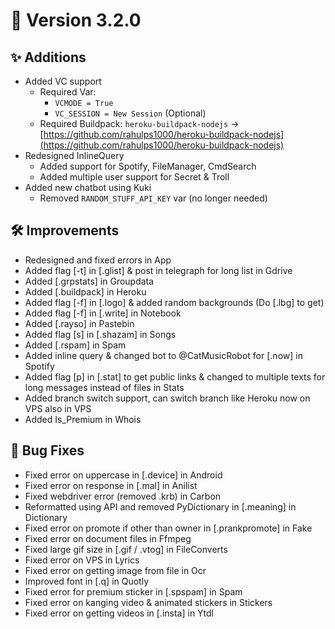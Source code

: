 # 📄 Version 3.2.0

## ✨ Additions

* Added VC support
  * Required Var:
    * `VCMODE = True`
    * `VC_SESSION = New Session` (Optional)
  * Required Buildpack: `heroku-buildpack-nodejs` → [https://github.com/rahulps1000/heroku-buildpack-nodejs](https://github.com/rahulps1000/heroku-buildpack-nodejs)
* Redesigned InlineQuery
  * Added support for Spotify, FileManager, CmdSearch
  * Added multiple user support for Secret & Troll
* Added new chatbot using Kuki
  * Removed `RANDOM_STUFF_API_KEY` var (no longer needed)

## 🛠️ Improvements

* Redesigned and fixed errors in App
* Added flag \[-t] in \[.glist] & post in telegraph for long list in Gdrive
* Added \[.grpstats] in Groupdata
* Added \[.buildpack] in Heroku
* Added flag \[-f] in \[.logo] & added random backgrounds (Do \[.lbg] to get)
* Added flag \[-f] in \[.write] in Notebook
* Added \[.rayso] in Pastebin
* Added flag \[s] in \[.shazam] in Songs
* Added \[.rspam] in Spam
* Added inline query & changed bot to @CatMusicRobot for \[.now] in Spotify
* Added flag \[p] in \[.stat] to get public links & changed to multiple texts for long messages instead of files in Stats
* Added branch switch support, can switch branch like Heroku now on VPS also in VPS
* Added Is\_Premium in Whois

## 🐛 Bug Fixes

* Fixed error on uppercase in \[.device] in Android
* Fixed error on response in \[.mal] in Anilist
* Fixed webdriver error (removed .krb) in Carbon
* Reformatted using API and removed PyDictionary in \[.meaning] in Dictionary
* Fixed error on promote if other than owner in \[.prankpromote] in Fake
* Fixed error on document files in Ffmpeg
* Fixed large gif size in \[.gif / .vtog] in FileConverts
* Fixed error on VPS in Lyrics
* Fixed error on getting image from file in Ocr
* Improved font in \[.q] in Quotly
* Fixed error for premium sticker in \[.spspam] in Spam
* Fixed error on kanging video & animated stickers in Stickers
* Fixed error on getting videos in \[.insta] in Ytdl
